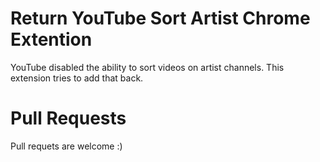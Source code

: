 # Return YouTube Sort Artist Chrome Extention
YouTube disabled the ability to sort videos on artist channels. This extension tries to add that back.


# Pull Requests
Pull requets are welcome :)
